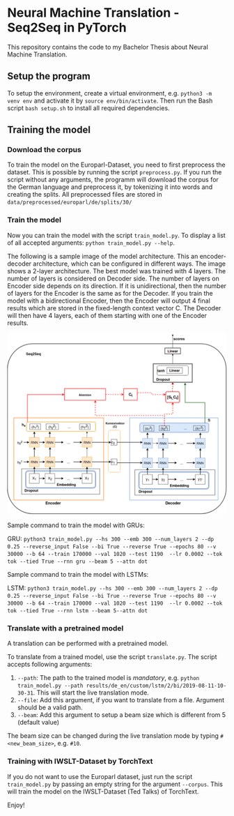 # Neural Machine Translation - Seq2Seq in PyTorch

This repository contains the code to my Bachelor Thesis about Neural Machine Translation.

## Setup the program

To setup the environment, create a virtual environment, e.g. `python3 -m venv env` and activate it by `source env/bin/activate`.
Then run the Bash script `bash setup.sh` to install all required dependencies.

## Training the model

### Download the corpus

To train the model on the Europarl-Dataset, you need to first preprocess the dataset. This is possible by running the script `preprocess.py`.
If you run the script without any arguments, the programm will download the corpus for the German language and preprocess it, by tokenizing it into words and creating the splits. All preprocessed files are stored in `data/preprocessed/europarl/de/splits/30/`

### Train the model

Now you can train the model with the script `train_model.py`. 
To display a list of all accepted arguments: `python train_model.py --help`.

The following is a sample image of the model architecture. This an encoder-decoder architecture, which can be configured in different ways. The image shows a 2-layer architecture. The best model was trained with 4 layers.
The number of layers is considered on Decoder side. The number of layers on Encoder side depends on its direction. If it is unidirectional, then the number of layers for the Encoder is the same as for the Decoder.
If you train the model with a bidirectional Encoder, then the Encoder will output 4 final results which are stored in the fixed-length context vector C. The Decoder will then have 4 layers, each of them starting with one of the Encoder results.

![Model structure](model_structure.png)


Sample command to train the model with GRUs:

GRU:
```python3 train_model.py --hs 300 --emb 300 --num_layers 2 --dp 0.25 --reverse_input False --bi True --reverse True --epochs 80 --v 30000 --b 64 --train 170000 --val 1020 --test 1190  --lr 0.0002 --tok tok --tied True --rnn gru --beam 5 --attn dot```

Sample command to train the model with LSTMs:

LSTM:
```python3 train_model.py --hs 300 --emb 300 --num_layers 2 --dp 0.25 --reverse_input False --bi True --reverse True --epochs 80 --v 30000 --b 64 --train 170000 --val 1020 --test 1190  --lr 0.0002 --tok tok --tied True --rnn lstm --beam 5--attn dot```


### Translate with a pretrained model

A translation can be performed with a pretrained model. 

To translate from a trained model, use the script `translate.py`. The script accepts following arguments:
1. `--path`: The path to the trained model is *mandatory*, e.g. `python train_model.py --path results/de_en/custom/lstm/2/bi/2019-08-11-10-30-31`. This will start the live translation mode.
2. `--file`: Add this argument, if you want to translate from a file. Argument should be a valid path.
3. `--beam`: Add this argument to setup a beam size which is different from 5 (default value)

The beam size can be changed during the live translation mode by typing `#<new_beam_size>`, e.g. `#10`.

### Training with IWSLT-Dataset by TorchText

If you do not want to use the Europarl dataset, just run the script `train_model.py` by passing an empty string for the argument `--corpus`. This will train the model on the IWSLT-Dataset (Ted Talks) of TorchText.


Enjoy!